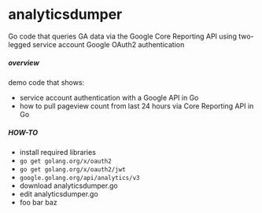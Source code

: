 # analyticsdumper
Go code that queries GA data via the Google Core Reporting API using two-legged service account Google OAuth2 authentication

##### overview
demo code that shows:
* service account authentication with a Google API in Go
* how to pull pageview count from last 24 hours via Core Reporting API in Go

##### HOW-TO
* install required libraries
 * `go get golang.org/x/oauth2`
 * `go get golang.org/x/oauth2/jwt`
 * `google.golang.org/api/analytics/v3`
* download analyticsdumper.go
* edit analyticsdumper.go
 * foo bar baz
